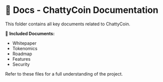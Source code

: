 # 📂 Docs - ChattyCoin Documentation
This folder contains all key documents related to ChattyCoin.

📜 **Included Documents:**
- Whitepaper
- Tokenomics
- Roadmap
- Features
- Security

Refer to these files for a full understanding of the project.

